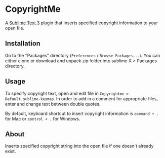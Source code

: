 # CopyrightMe
A [Sublime Text 3](http://www.sublimetext.com/) plugin that inserts specified copyright information to your open file.

## Installation
Go to the "Packages" directory (`Preferences` / `Browse Packages...`). You can either clone or download and unpack zip folder into sublime X > Packages directory.

## Usage
To specify copyright text, open and edit file in ``Copyrightme > Default.sublime-keymap``. In order to add in a comment for appropriate files, enter and change text between double quotes.

By default, keyboard shortcut to insert copyright information is ``command + .`` for Mac or ``control + .`` for Windows.

## About
Inserts specified copyright string into the open file if one doesn't already exist.
